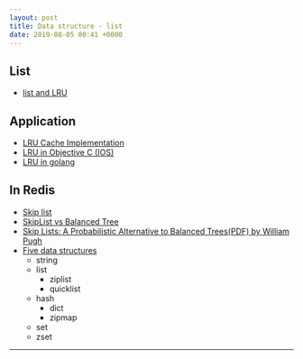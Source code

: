 ```yaml
---
layout: post
title: Data structure - list
date: 2019-08-05 00:41 +0000
---
```


## List
 - [list and LRU](http://www.chinacion.cn/article/4419.html)
 

## Application
 - [LRU Cache Implementation](https://www.geeksforgeeks.org/lru-cache-implementation/)
 - [LRU in Objective C (IOS)](https://www.jianshu.com/p/5451e22109a1)
 - [LRU in golang](https://zhuanlan.zhihu.com/p/34989978)


## In Redis
 - [Skip list](https://zhuanlan.zhihu.com/p/56941754)
 - [SkipList vs Balanced Tree](https://zhuanlan.zhihu.com/p/23370124)
 - [Skip Lists: A Probabilistic Alternative to Balanced Trees(PDF) by William Pugh](https://link.zhihu.com/?target=ftp%3A//ftp.cs.umd.edu/pub/skipLists/skiplists.pdf)
 - [Five data structures](https://zhuanlan.zhihu.com/p/72724374)
   - string 
   - list 
     - ziplist
     - quicklist
   - hash 
     - dict
     - zipmap
   - set 
   - zset 

---
